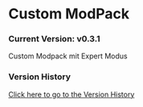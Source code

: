 # Custom ModPack

### Current Version: v0.3.1

Custom Modpack mit Expert Modus

### Version History

[Click here to go to the Version History](VERSIONS.md)
